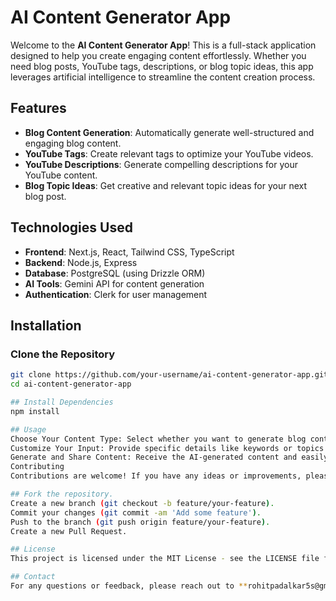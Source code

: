 # AI Content Generator App

Welcome to the **AI Content Generator App**! This is a full-stack application designed to help you create engaging content effortlessly. Whether you need blog posts, YouTube tags, descriptions, or blog topic ideas, this app leverages artificial intelligence to streamline the content creation process.

## Features

- **Blog Content Generation**: Automatically generate well-structured and engaging blog content.
- **YouTube Tags**: Create relevant tags to optimize your YouTube videos.
- **YouTube Descriptions**: Generate compelling descriptions for your YouTube content.
- **Blog Topic Ideas**: Get creative and relevant topic ideas for your next blog post.

## Technologies Used

- **Frontend**: Next.js, React, Tailwind CSS, TypeScript
- **Backend**: Node.js, Express
- **Database**: PostgreSQL (using Drizzle ORM)
- **AI Tools**: Gemini API for content generation
- **Authentication**: Clerk for user management

## Installation

### Clone the Repository

```bash
git clone https://github.com/your-username/ai-content-generator-app.git
cd ai-content-generator-app

## Install Dependencies
npm install

## Usage
Choose Your Content Type: Select whether you want to generate blog content, YouTube tags, descriptions, or blog topic ideas.
Customize Your Input: Provide specific details like keywords or topics to tailor the generated content.
Generate and Share Content: Receive the AI-generated content and easily share or publish it.
Contributing
Contributions are welcome! If you have any ideas or improvements, please follow these steps:

## Fork the repository.
Create a new branch (git checkout -b feature/your-feature).
Commit your changes (git commit -am 'Add some feature').
Push to the branch (git push origin feature/your-feature).
Create a new Pull Request.

## License
This project is licensed under the MIT License - see the LICENSE file for details.

## Contact
For any questions or feedback, please reach out to **rohitpadalkar5s@gmail.com**
